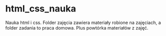 # html_css_nauka
Nauka html i css. Folder zajęcia zawiera materiały robione na zajęciach, a folder zadania to praca domowa. Plus powtórka materiałów z zajęć. 